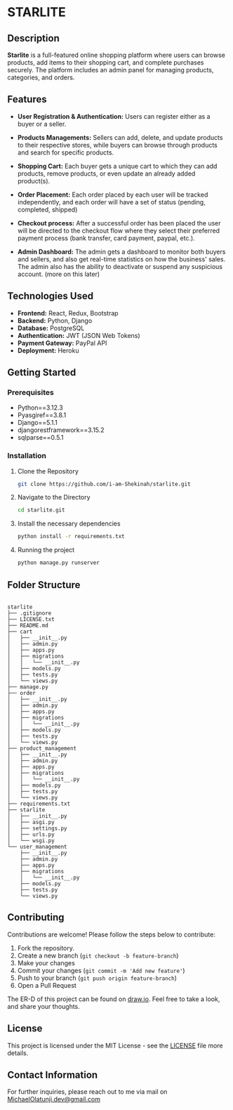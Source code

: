 # STARLITE

## Description
**Starlite** is a full-featured online shopping platform where users can browse products, add items to their shopping cart, and complete purchases securely. The platform includes an admin panel for managing products, categories, and orders.

## Features
* **User Registration & Authentication:** Users can register either as a buyer or a seller.

* **Products Managements:** Sellers can add, delete, and update products to their respective stores, while buyers can browse through products and search for specific products.

* **Shopping Cart:** Each buyer gets a unique cart to which they can add products, remove products, or even update an already added product(s).

* **Order Placement:** Each order placed by each user will be tracked independently, and each order will have a set of status (pending, completed, shipped)

* **Checkout process:** After a successful order has been placed the user will be directed to the checkout flow where they select their preferred payment process (bank transfer, card payment, paypal, etc.).

* **Admin Dashboard:** The admin gets a dashboard to monitor both buyers and sellers, and also get real-time statistics on how the business' sales. The admin also has the ability to deactivate or suspend any suspicious account. (more on this later)


## Technologies Used
* **Frontend:** React, Redux, Bootstrap
* **Backend:** Python, Django
* **Database:** PostgreSQL
* **Authentication:** JWT (JSON Web Tokens)
* **Payment Gateway:** PayPal API
* **Deployment:** Heroku


## Getting Started

### Prerequisites
* Python==3.12.3
* Pyasgiref==3.8.1
* Django==5.1.1
* djangorestframework==3.15.2
* sqlparse==0.5.1

### Installation
1. Clone the Repository
    ```bash
    git clone https://github.com/i-am-Shekinah/starlite.git
    ```

2. Navigate to the Directory
    ```bash
    cd starlite.git
    ```

3. Install the necessary dependencies
    ```bash
    python install -r requirements.txt
    ```

4. Running the project
    ```bash
    python manage.py runserver
    ```

## Folder Structure
```ultree

starlite
├── .gitignore
├── LICENSE.txt
├── README.md
├── cart
│   ├── __init__.py
│   ├── admin.py
│   ├── apps.py
│   ├── migrations
│   │   └── __init__.py
│   ├── models.py
│   ├── tests.py
│   └── views.py
├── manage.py
├── order
│   ├── __init__.py
│   ├── admin.py
│   ├── apps.py
│   ├── migrations
│   │   └── __init__.py
│   ├── models.py
│   ├── tests.py
│   └── views.py
├── product_management
│   ├── __init__.py
│   ├── admin.py
│   ├── apps.py
│   ├── migrations
│   │   └── __init__.py
│   ├── models.py
│   ├── tests.py
│   └── views.py
├── requirements.txt
├── starlite
│   ├── __init__.py
│   ├── asgi.py
│   ├── settings.py
│   ├── urls.py
│   └── wsgi.py
└── user_management
    ├── __init__.py
    ├── admin.py
    ├── apps.py
    ├── migrations
    │   └── __init__.py
    ├── models.py
    ├── tests.py
    └── views.py
```


## Contributing
Contributions are welcome! Please follow the steps below to contribute:

1. Fork the repository.
2. Create a new branch (`git checkout -b feature-branch`)
3. Make your changes
4. Commit your changes (`git commit -m 'Add new feature'`)
5. Push to your branch (`git push origin feature-branch`)
6. Open a Pull Request

The ER-D of this project can be found on [draw.io](https://app.diagrams.net/?src=about#G1rp_KeepYkMad-PPlzIRoDdNVwwYQw7Eb#%7B%22pageId%22%3A%22R2lEEEUBdFMjLlhIrx00%22%7D). Feel free to take a look, and share your thoughts.


## License
This project is licensed under the MIT License - see the [LICENSE](LICENSE.txt) file more details.

## Contact Information
For further inquiries, please reach out to me via mail on [MichaelOlatunji.dev@gmail.com](mailto:MichaelOlatunji.dev@gmail.com)